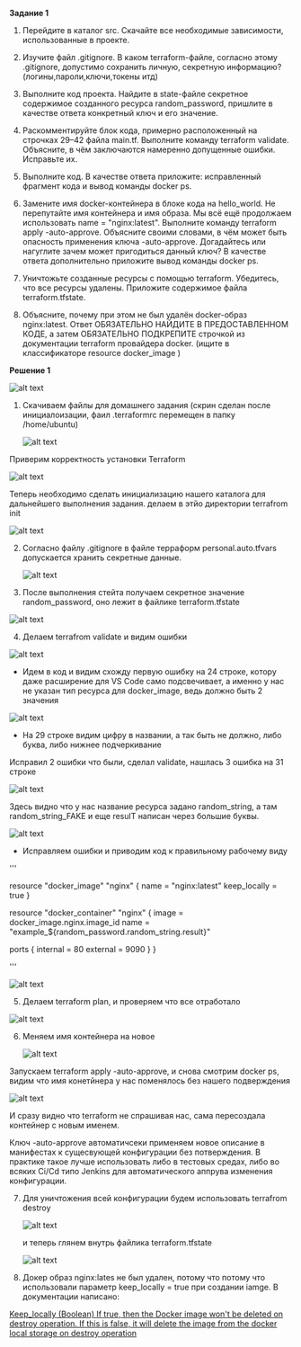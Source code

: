 **Задание 1**

1) Перейдите в каталог src. Скачайте все необходимые зависимости, использованные в проекте.

2) Изучите файл .gitignore. В каком terraform-файле, согласно этому .gitignore, допустимо сохранить личную, секретную информацию?(логины,пароли,ключи,токены итд)

3) Выполните код проекта. Найдите в state-файле секретное содержимое созданного ресурса random_password, пришлите в качестве ответа конкретный ключ и его значение.

4) Раскомментируйте блок кода, примерно расположенный на строчках 29–42 файла main.tf. Выполните команду terraform validate. Объясните, в чём заключаются намеренно допущенные ошибки. Исправьте их.

5) Выполните код. В качестве ответа приложите: исправленный фрагмент кода и вывод команды docker ps.

6) Замените имя docker-контейнера в блоке кода на hello_world. Не перепутайте имя контейнера и имя образа. Мы всё ещё продолжаем использовать name = "nginx:latest". Выполните команду terraform apply -auto-approve. Объясните своими словами, в чём может быть опасность применения ключа -auto-approve. Догадайтесь или нагуглите зачем может пригодиться данный ключ? В качестве ответа дополнительно приложите вывод команды docker ps.

7) Уничтожьте созданные ресурсы с помощью terraform. Убедитесь, что все ресурсы удалены. Приложите содержимое файла terraform.tfstate.

8) Объясните, почему при этом не был удалён docker-образ nginx:latest. Ответ ОБЯЗАТЕЛЬНО НАЙДИТЕ В ПРЕДОСТАВЛЕННОМ КОДЕ, а затем ОБЯЗАТЕЛЬНО ПОДКРЕПИТЕ строчкой из документации terraform провайдера docker. (ищите в классификаторе resource docker_image )





**Решение 1**

![alt text](https://github.com/mezhibo/docker-compose/blob/01d7e387556b270ba6c00a9fc823b4e908750d3f/IMG/1.jpg)


1) Скачиваем файлы для домашнего задания (скрин сделан после инициалоизации, фаил .terraformrc перемещен в папку /home/ubuntu)

   ![alt text](https://github.com/mezhibo/Vvedenie-terraform/blob/3e3f4d803fc904bba4fada21e3cae02a0107edfb/IMG/3.jpg)


Приверим корректность установки Terraform

![alt text](https://github.com/mezhibo/Vvedenie-terraform/blob/3e3f4d803fc904bba4fada21e3cae02a0107edfb/IMG/1.jpg)


Теперь необходимо сделать инициализацию нашего каталога для дальнейшего выполнения задания. делаем в этйо директории terrafrom init

![alt text](https://github.com/mezhibo/Vvedenie-terraform/blob/3e3f4d803fc904bba4fada21e3cae02a0107edfb/IMG/2.jpg)



2) Согласно файлу .gitignore в файле терраформ personal.auto.tfvars допускается хранить секретные данные.

   ![alt text](https://github.com/mezhibo/Vvedenie-terraform/blob/3e854dd0d95703c0b43a8573959d44d12580f173/IMG/4.jpg)



3) После выполнения стейта получаем секретное значение random_password, оно лежит в файлике terraform.tfstate

![alt text](https://github.com/mezhibo/Vvedenie-terraform/blob/477f9bd4307d7b9b1e24f9ab0430267c01b85258/IMG/5.jpg)


4) Делаем terrafrom validate и видим ошибки

![alt text](https://github.com/mezhibo/Vvedenie-terraform/blob/ff3141003e416862df559a0ffbff516850a7cdb6/IMG/7.jpg)


- Идем в код и видим схожду первую ошибку на 24 строке, котору даже расширение для VS Code само подсвечивает, а именно 
у нас не указан тип ресурса для docker_image, ведь должно быть 2 значения

![alt text](https://github.com/mezhibo/Vvedenie-terraform/blob/ff3141003e416862df559a0ffbff516850a7cdb6/IMG/6.jpg)


 - На 29 строке видим цифру в названии, а так быть не должно, либо буква, либо нижнее подчеркивание

Исправил 2 ошибки что были, сделал validate, нашлась 3 ошибка на 31 строке 


![alt text](https://github.com/mezhibo/Vvedenie-terraform/blob/85ef0d1fad36f876d02210d1a080a0843a80a251/IMG/8.jpg)


Здесь видно что у нас название ресурса задано random_string, а там random_string_FAKE и еще resulT написан через большие буквы.

![alt text](https://github.com/mezhibo/Vvedenie-terraform/blob/cb3ef4cfbeb1ce1e8a49f5ec14fcd05c43b30581/IMG/9.jpg)


 - Исправляем ошибки и приводим код к правильному рабочему виду

'''

resource "docker_image" "nginx" {
  name         = "nginx:latest"
  keep_locally = true
}

resource "docker_container" "nginx" {
  image = docker_image.nginx.image_id
  name  = "example_${random_password.random_string.result}"

  ports {
    internal = 80
    external = 9090
  }
}


'''

![alt text](https://github.com/mezhibo/Vvedenie-terraform/blob/c0f5c422f40e9beae0d08045831dfe9fa4316648/IMG/10.jpg)


5) Делаем terraform plan, и проверяем что все отработало


![alt text](https://github.com/mezhibo/Vvedenie-terraform/blob/519b90ea269286cc2d03362d394fa94257771377/IMG/11.jpg)



6) Меняем имя контейнера на новое

   ![alt text](https://github.com/mezhibo/Vvedenie-terraform/blob/1361d03f4c989e09f79196b35822535c7b28a2f5/IMG/13.jpg)


Запускаем terraform apply -auto-approve, и снова смотрим docker ps, видим что имя конетйнера у нас поменялось без нашего подверждения 


![alt text](https://github.com/mezhibo/Vvedenie-terraform/blob/1361d03f4c989e09f79196b35822535c7b28a2f5/IMG/14.jpg)

И сразу видно что terraform не спрашивая нас, сама пересоздала контейнер с новым именем.


Ключ -auto-approve автоматичсеки применяем новое описание в манифестах к сущесвующей конфигурации без потверждения. В практике такое лучше использовать либо в тестовых средах, либо во всяких Ci/Cd типо Jenkins для автоматического аппрува изменения конфигурации.


7) Для уничтожения всей конфигурации будем использовать terrafrom destroy

   ![alt text](https://github.com/mezhibo/Vvedenie-terraform/blob/8505e3f047791150b60a7175c2bae4955406f5f3/IMG/15.jpg)


   и теперь глянем внутрь файлика terraform.tfstate

   ![alt text](https://github.com/mezhibo/Vvedenie-terraform/blob/8505e3f047791150b60a7175c2bae4955406f5f3/IMG/16.jpg)


8) Докер образ nginx:lates не был удален, потому что
   потому что использовали параметр keep_locally = true при создании iamge.
   В документации написано:

 [Keep_locally (Boolean) If true, then the Docker image won't be deleted on destroy operation. If this is false, it will delete the image from the docker local storage on destroy operation](https://docs.comcloud.xyz/providers/kreuzwerker/docker/latest/docs/resources/image)




